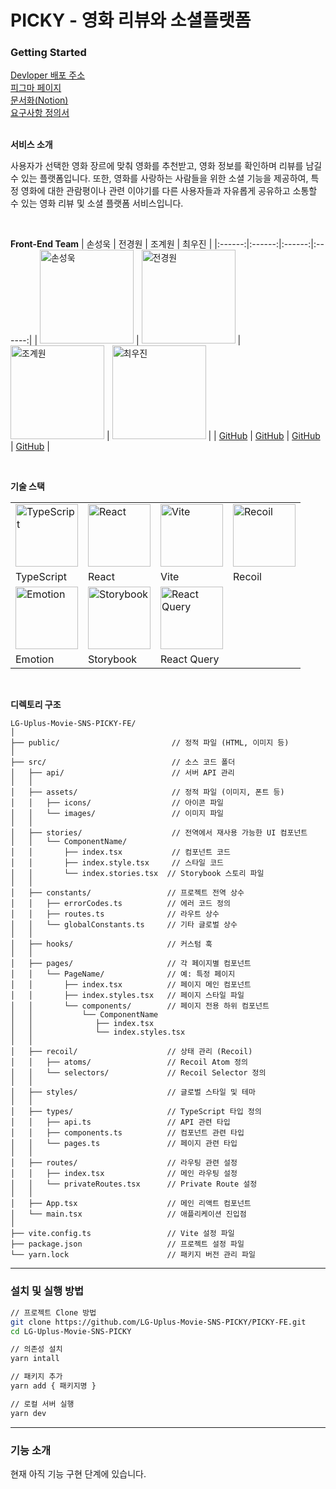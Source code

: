 # PICKY - 영화 리뷰와 소셜플랫폼

### Getting Started
[Devloper 배포 주소](https://d3hxz5yj62y98w.cloudfront.net/)<br />
[피그마 페이지](https://www.figma.com/design/rpAlhiLds5pygwPfPpD4lp/PICKY-%EB%94%94%EC%9E%90%EC%9D%B8-%EC%99%84%EC%84%B1%EB%B3%B8?node-id=0-1&node-type=canvas&t=pwFCyVmMoN1a41le-0)<br />
[문서화(Notion)](https://glass-joggers-e59.notion.site/PICKY-13c9fc77f3f6802ab7f1c2ee59b3aa8c?pvs=74) <br />
[요구사항 정의서](https://docs.google.com/spreadsheets/d/1puQoU2lwXWyVLx6mc33PdlVW_YVREmc3yd3hdZeMDHE/edit?usp=sharing)<br />
<br />

**서비스 소개**

사용자가 선택한 영화 장르에 맞춰 영화를 추천받고, 영화 정보를 확인하며 리뷰를 남길 수 있는 플랫폼입니다. 또한, 영화를 사랑하는 사람들을 위한 소셜 기능을 제공하여, 특정 영화에 대한 관람평이나 관련 이야기를 다른 사용자들과 자유롭게 공유하고 소통할 수 있는 영화 리뷰 및 소셜 플랫폼 서비스입니다.

<br />

**Front-End Team**
| 손성욱 | 전경원 | 조계원 | 최우진 |
|:------:|:------:|:------:|:------:|
| <img src="https://file.notion.so/f/f/d159176b-8a5a-4fae-a499-a6b9c2e1223d/2351e242-b110-4be6-ad0c-a07ec7e6c6ce/backiee-114650-landscape.jpg?table=block&id=bdf1a80d-fbc1-4da6-9e70-19f7c0cd5457&spaceId=d159176b-8a5a-4fae-a499-a6b9c2e1223d&expirationTimestamp=1732104000000&signature=LxN95XbXW1wJFLMG0Jo_I6XrBmTMGTd76QEQvzmTyzI&downloadName=backiee-114650-landscape.jpg" alt="손성욱" width="150"> | <img src="https://file.notion.so/f/f/d159176b-8a5a-4fae-a499-a6b9c2e1223d/579c930d-a289-498c-9dc2-b4b330d00546/image.png?table=block&id=805216e1-85b0-4848-9d36-96b94717e524&spaceId=d159176b-8a5a-4fae-a499-a6b9c2e1223d&expirationTimestamp=1732104000000&signature=MMJ5H-YqKw-bYhgkq2078lijjHURjIHg8zB7lj8bidE&downloadName=image.png" alt="전경원" width="150"> | <img src="https://file.notion.so/f/f/9d089367-0265-42a0-92e2-be8f7a71ae5c/e72b3891-1cb8-4634-81a9-7f96534343c4/KakaoTalk_Photo_2024-10-17-13-00-48.jpeg?table=block&id=12288bd9-c3fa-80d9-a018-dfc5340d7a8d&spaceId=9d089367-0265-42a0-92e2-be8f7a71ae5c&expirationTimestamp=1732032000000&signature=FiuH-wMhwt6ex5FfbEhLxa9dVWNpqTytGZR6ot8N-fs&downloadName=KakaoTalk_Photo_2024-10-17-13-00-48.jpeg" alt="조계원" width="150"> | <img src="https://file.notion.so/f/f/d159176b-8a5a-4fae-a499-a6b9c2e1223d/1579be69-c804-454e-a0a7-06025a43bee5/4DF130E8-789E-4E5A-A674-76B8AF35F325_1_105_c.jpeg?table=block&id=5014ba8a-8e41-4702-aad6-2506985df477&spaceId=d159176b-8a5a-4fae-a499-a6b9c2e1223d&expirationTimestamp=1732104000000&signature=2gEJBu2aHawbwgdGddxmbVxqNyZn0A-XgK1EH0QtnJ8&downloadName=4DF130E8-789E-4E5A-A674-76B8AF35F325_1_105_c.jpeg" alt="최우진" width="150"> |
| [GitHub](https://github.com/ssohn3) | [GitHub](https://github.com/jeonkyungwon) | [GitHub](https://github.com/JGW-Korea) | [GitHub](https://github.com/jinnius02) |

<br />

**기술 스택**

|  |  |  |  |
|-----------------|----------------|----------------|----------------|
| <img src="https://i.namu.wiki/i/EY559r31H-um8uTtptPIbCZoBGxsumSlwEH0T_rA6WmxQq1UwqyAf3cJQJXN7Fv5CoEz0kv5CBXzjkkPU_XWig.svg" alt="TypeScript" width="100"> | <img src="https://github.com/user-attachments/assets/e3b49dbb-981b-4804-acf9-012c854a2fd2" alt="React" width="100"> | <img src="https://ko.vite.dev/logo.svg" alt="Vite" width="100"> | <img src="https://encrypted-tbn0.gstatic.com/images?q=tbn:ANd9GcSii2UcY9fK5WXXPfa2z7urgqOcq63L5SObJQ&s" alt="Recoil" width="100"> |
| TypeScript | React | Vite | Recoil |
| <img src="https://encrypted-tbn0.gstatic.com/images?q=tbn:ANd9GcTKIe10L8m6JqDfjl_5BFRTz8yHoowQUgW6cA&s" alt="Emotion" width="100"> | <img src="https://blog.kakaocdn.net/dn/997rV/btsIkARkTej/PdtiBI82EnMzFQjgHkbuI1/img.png" alt="Storybook" width="100"> | <img src="https://t1.kakaocdn.net/kakao_tech/image/2022/06/images/01.png" alt="React Query" width="100"> |  |
| Emotion | Storybook | React Query |  |

<br />

**디렉토리 구조**

```planeText
LG-Uplus-Movie-SNS-PICKY-FE/
│
├── public/                         // 정적 파일 (HTML, 이미지 등)
│   
├── src/                            // 소스 코드 폴더
│   ├── api/                        // 서버 API 관리
│   │
│   ├── assets/                     // 정적 파일 (이미지, 폰트 등)
│   │   ├── icons/                  // 아이콘 파일
│   │   └── images/                 // 이미지 파일
│   │
│   ├── stories/                    // 전역에서 재사용 가능한 UI 컴포넌트
│   │   └── ComponentName/
│   │       ├── index.tsx           // 컴포넌트 코드
│   │       ├── index.style.tsx     // 스타일 코드
│   │       └── index.stories.tsx  // Storybook 스토리 파일
│   │
│   ├── constants/                 // 프로젝트 전역 상수
│   │   ├── errorCodes.ts          // 에러 코드 정의
│   │   ├── routes.ts              // 라우트 상수
│   │   └── globalConstants.ts     // 기타 글로벌 상수
│   │
│   ├── hooks/                     // 커스텀 훅
│   │
│   ├── pages/                     // 각 페이지별 컴포넌트
│   │   └── PageName/              // 예: 특정 페이지
│   │       ├── index.tsx          // 페이지 메인 컴포넌트
│   │       ├── index.styles.tsx   // 페이지 스타일 파일
│   │       └── components/        // 페이지 전용 하위 컴포넌트
│   │           └── ComponentName
│   │              ├── index.tsx
│   │              └── index.styles.tsx
│   │
│   ├── recoil/                    // 상태 관리 (Recoil)
│   │   ├── atoms/                 // Recoil Atom 정의
│   │   └── selectors/             // Recoil Selector 정의
│   │
│   ├── styles/                    // 글로벌 스타일 및 테마
│   │
│   ├── types/                     // TypeScript 타입 정의
│   │   ├── api.ts                 // API 관련 타입
│   │   ├── components.ts          // 컴포넌트 관련 타입
│   │   └── pages.ts               // 페이지 관련 타입
│   │
│   ├── routes/                    // 라우팅 관련 설정
│   │   ├── index.tsx              // 메인 라우팅 설정
│   │   └── privateRoutes.tsx      // Private Route 설정
│   │
│   ├── App.tsx                    // 메인 리액트 컴포넌트
│   └── main.tsx                   // 애플리케이션 진입점
│
├── vite.config.ts                 // Vite 설정 파일
├── package.json                   // 프로젝트 설정 파일
└── yarn.lock                      // 패키지 버전 관리 파일
```

---

### 설치 및 실행 방법

```bash
// 프로젝트 Clone 방법
git clone https://github.com/LG-Uplus-Movie-SNS-PICKY/PICKY-FE.git
cd LG-Uplus-Movie-SNS-PICKY

// 의존성 설치
yarn intall

// 패키지 추가
yarn add { 패키지명 }

// 로컬 서버 실행
yarn dev
```

---

### 기능 소개

현재 아직 기능 구현 단계에 있습니다.
